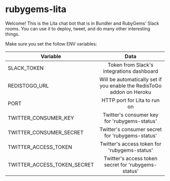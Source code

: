 # rubygems-lita

Welcome! This is the Lita chat bot that is in Bundler and RubyGems' Slack rooms. You can use it to deploy, tweet, and do many other interesting things.

Make sure you set the follow ENV variables:

| Variable                    | Data           |
| ----------------------------|:--------------:|
| SLACK_TOKEN                 | Token from Slack's integrations dashboard |
| REDISTOGO_URL               | Will be automatically set if you enable the RedisToGo addon on Heroku |
| PORT                        | HTTP port for Lita to run on |
| TWITTER_CONSUMER_KEY        | Twitter's consumer key for 'rubygems-status' |
| TWITTER_CONSUMER_SECRET     | Twitter's consumer secret for 'rubygems-status' |
| TWITTER_ACCESS_TOKEN        | Twitter's access token for 'rubygems-status' |
| TWITTER_ACCESS_TOKEN_SECRET | Twitter's access token secret for 'rubygems-status' |

